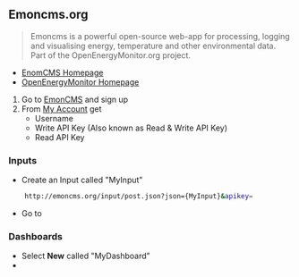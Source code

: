 ## Emoncms.org

> Emoncms is a powerful open-source web-app for processing, logging and visualising energy, temperature and other environmental data. Part of the OpenEnergyMonitor.org project.

- [EnomCMS Homepage](http://www.emoncms.org/)
- [OpenEnergyMonitor Homepage](OpenEnergyMonitor.org)

1. Go to [EmonCMS](http://emoncms.org) and sign up
2. From [My Account](http://emoncms.org/user/view) get
   - Username
   - Write API Key (Also known as Read & Write API Key)
   - Read API Key


### Inputs

- Create an Input called "MyInput"
```sh
    http://emoncms.org/input/post.json?json={MyInput}&apikey=
```
- Go to [](http://emoncms.org/input/api)


### Dashboards

- Select __New__ called "MyDashboard"
- 

